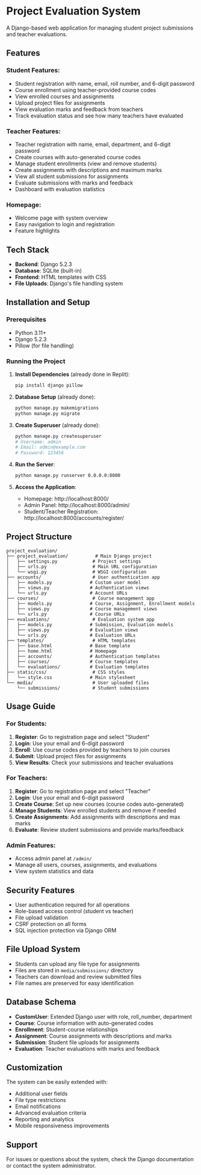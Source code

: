 # Project Evaluation System

A Django-based web application for managing student project submissions and teacher evaluations.

## Features

### Student Features:
- Student registration with name, email, roll number, and 6-digit password
- Course enrollment using teacher-provided course codes
- View enrolled courses and assignments
- Upload project files for assignments
- View evaluation marks and feedback from teachers
- Track evaluation status and see how many teachers have evaluated

### Teacher Features:
- Teacher registration with name, email, department, and 6-digit password
- Create courses with auto-generated course codes
- Manage student enrollments (view and remove students)
- Create assignments with descriptions and maximum marks
- View all student submissions for assignments
- Evaluate submissions with marks and feedback
- Dashboard with evaluation statistics

### Homepage:
- Welcome page with system overview
- Easy navigation to login and registration
- Feature highlights

## Tech Stack

- **Backend**: Django 5.2.3
- **Database**: SQLite (built-in)
- **Frontend**: HTML templates with CSS
- **File Uploads**: Django's file handling system

## Installation and Setup

### Prerequisites
- Python 3.11+
- Django 5.2.3
- Pillow (for file handling)

### Running the Project

1. **Install Dependencies** (already done in Replit):
   ```bash
   pip install django pillow
   ```

2. **Database Setup** (already done):
   ```bash
   python manage.py makemigrations
   python manage.py migrate
   ```

3. **Create Superuser** (already done):
   ```bash
   python manage.py createsuperuser
   # Username: admin
   # Email: admin@example.com
   # Password: 123456
   ```

4. **Run the Server**:
   ```bash
   python manage.py runserver 0.0.0.0:8000
   ```

5. **Access the Application**:
   - Homepage: http://localhost:8000/
   - Admin Panel: http://localhost:8000/admin/
   - Student/Teacher Registration: http://localhost:8000/accounts/register/

## Project Structure

```
project_evaluation/
├── project_evaluation/          # Main Django project
│   ├── settings.py             # Project settings
│   ├── urls.py                 # Main URL configuration
│   └── wsgi.py                 # WSGI configuration
├── accounts/                   # User authentication app
│   ├── models.py              # Custom user model
│   ├── views.py               # Authentication views
│   └── urls.py                # Account URLs
├── courses/                    # Course management app
│   ├── models.py              # Course, Assignment, Enrollment models
│   ├── views.py               # Course management views
│   └── urls.py                # Course URLs
├── evaluations/                # Evaluation system app
│   ├── models.py              # Submission, Evaluation models
│   ├── views.py               # Evaluation views
│   └── urls.py                # Evaluation URLs
├── templates/                  # HTML templates
│   ├── base.html              # Base template
│   ├── home.html              # Homepage
│   ├── accounts/              # Authentication templates
│   ├── courses/               # Course templates
│   └── evaluations/           # Evaluation templates
├── static/css/                 # CSS styles
│   └── style.css              # Main stylesheet
└── media/                      # User uploaded files
    └── submissions/            # Student submissions
```

## Usage Guide

### For Students:

1. **Register**: Go to registration page and select "Student"
2. **Login**: Use your email and 6-digit password
3. **Enroll**: Use course codes provided by teachers to join courses
4. **Submit**: Upload project files for assignments
5. **View Results**: Check your submissions and teacher evaluations

### For Teachers:

1. **Register**: Go to registration page and select "Teacher"
2. **Login**: Use your email and 6-digit password
3. **Create Course**: Set up new courses (course codes auto-generated)
4. **Manage Students**: View enrolled students and remove if needed
5. **Create Assignments**: Add assignments with descriptions and max marks
6. **Evaluate**: Review student submissions and provide marks/feedback

### Admin Features:

- Access admin panel at `/admin/`
- Manage all users, courses, assignments, and evaluations
- View system statistics and data

## Security Features

- User authentication required for all operations
- Role-based access control (student vs teacher)
- File upload validation
- CSRF protection on all forms
- SQL injection protection via Django ORM

## File Upload System

- Students can upload any file type for assignments
- Files are stored in `media/submissions/` directory
- Teachers can download and review submitted files
- File names are preserved for easy identification

## Database Schema

- **CustomUser**: Extended Django user with role, roll_number, department
- **Course**: Course information with auto-generated codes
- **Enrollment**: Student-course relationships
- **Assignment**: Course assignments with descriptions and marks
- **Submission**: Student file uploads for assignments
- **Evaluation**: Teacher evaluations with marks and feedback

## Customization

The system can be easily extended with:
- Additional user fields
- File type restrictions
- Email notifications
- Advanced evaluation criteria
- Reporting and analytics
- Mobile responsiveness improvements

## Support

For issues or questions about the system, check the Django documentation or contact the system administrator.